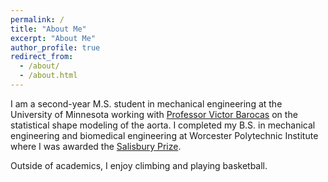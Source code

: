 ```yaml
---
permalink: /
title: "About Me"
excerpt: "About Me"
author_profile: true
redirect_from: 
  - /about/
  - /about.html
---
```


I am a second-year M.S. student in mechanical engineering at the University of Minnesota working with [Professor Victor Barocas](https://sites.google.com/a/umn.edu/barocas/home) on the statistical shape modeling of the aorta. I completed my B.S. in mechanical engineering and biomedical engineering at Worcester Polytechnic Institute where I was awarded the [Salisbury Prize](https://www.wpi.edu/about/awards/salisbury-prize).

Outside of academics, I enjoy climbing and playing basketball.
